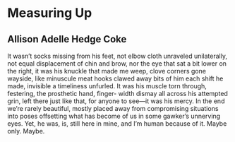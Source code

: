 # Measuring Up
## Allison Adelle Hedge Coke
It wasn’t socks missing from his feet,
not elbow cloth unraveled unilaterally,
not equal displacement of chin and brow,
nor the eye that sat a bit lower on the right,
it was his knuckle that made me weep,
clove corners gone wayside, like minuscule meat
hooks clawed away bits of him each shift he made,
invisible a timeliness unfurled. It was his muscle
torn through, festering, the prosthetic hand, finger-
width dismay all across his attempted grin, left
there just like that, for anyone to see—it was his mercy.
In the end we’re rarely beautiful, mostly placed
away from compromising situations into poses
offsetting what has become of us in some gawker’s
unnerving eyes. Yet, he was, is, still here in mine,
and I’m human because of it. Maybe only. Maybe.